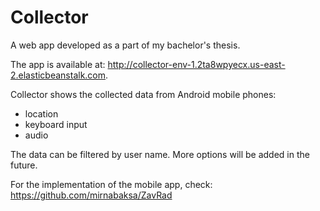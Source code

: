 # Collector

A web app developed as a part of my bachelor's thesis. 

The app is available at:
http://collector-env-1.2ta8wpyecx.us-east-2.elasticbeanstalk.com.

Collector shows the collected data from Android mobile phones:
- location
- keyboard input
- audio

The data can be filtered by user name. More options will be added in the future.

For the implementation of the mobile app, check:
https://github.com/mirnabaksa/ZavRad
